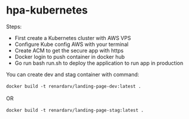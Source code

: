 # hpa-kubernetes

Steps:

- First create a Kubernetes cluster with AWS VPS
- Configure Kube config AWS with your terminal
- Create ACM to get the secure app with https
- Docker login to push container in docker hub
- Go run bash run.sh to deploy the application to run app in production

You can create dev and stag container with command: \
\
```docker build -t renardarv/landing-page-dev:latest .```\
\
OR \
\
```docker build -t renardarv/landing-page-stag:latest .```
